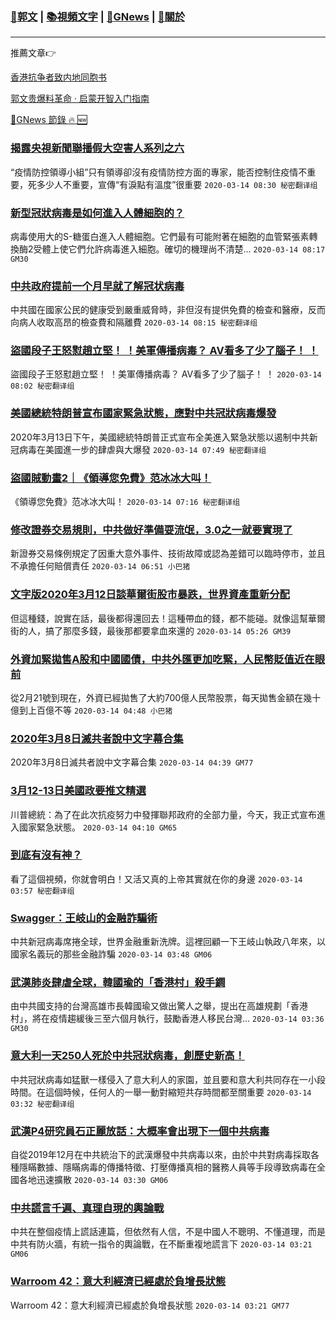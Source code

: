 ###  [:eagle:郭文](https://github.com/ourhimalayas/txt) | [:books:視頻文字](https://github.com/ourhimalayas/txt/blob/master/content/README.md) | [:newspaper:GNews](https://github.com/ourhimalayas/txt/blob/master/content/gnews/README.md) | [:pray:關於](https://github.com/ourhimalayas/home/tree/master/about)
---

推薦文章:point_right:

[香港抗争者致内地同胞书](https://github.com/ourhimalayas/news/blob/master/2019/08/a_letter_from_the_hong_kong_people.md)

[郭文贵爆料革命 · 启蒙开智入门指南](https://github.com/ourhimalayas/txt/issues/1)

[:newspaper:GNews 節錄 :fire: :new:](https://github.com/ourhimalayas/txt/blob/master/content/gnews/README.md) 



### [揭露央視新聞聯播假大空害人系列之六](/content/gnews/1/README.md)

“疫情防控領導小組”只有領導卻沒有疫情防控方面的專家，能否控制住疫情不重要，死多少人不重要，宣傳“有淚點有溫度”很重要  `2020-03-14 08:30 秘密翻译组`

### [新型冠狀病毒是如何進入人體細胞的？](/content/gnews/2/README.md)

病毒使用大的S-糖蛋白進入人體細胞。它們最有可能附著在細胞的血管緊張素轉換酶2受體上使它們允許病毒進入細胞。確切的機理尚不清楚...  `2020-03-14 08:17 GM30`

### [中共政府提前一个月早就了解冠状病毒](/content/gnews/3/README.md)

中共國在國家公民的健康受到嚴重威脅時，非但沒有提供免費的檢查和醫療，反而向病人收取高昂的檢查費和隔離費  `2020-03-14 08:15 秘密翻译组`

### [盜國段子王怒懟趙立堅！ ！美軍傳播病毒？ AV看多了少了腦子！ ！](/content/gnews/4/README.md)

盜國段子王怒懟趙立堅！ ！美軍傳播病毒？ AV看多了少了腦子！ ！  `2020-03-14 08:02 秘密翻译组`

### [美國總統特朗普宣布國家緊急狀態，應對中共冠狀病毒爆發](/content/gnews/5/README.md)

2020年3月13日下午，美國總統特朗普正式宣布全美進入緊急狀態以遏制中共新冠病毒在美國進一步的肆虐與大爆發  `2020-03-14 07:49 秘密翻译组`

### [盜國賊動畫2｜《領導您免費》范冰冰大叫！](/content/gnews/6/README.md)

《領導您免費》范冰冰大叫！  `2020-03-14 07:16 秘密翻译组`

### [修改證券交易規則，中共做好準備耍流氓，3.0之一就要實現了](/content/gnews/7/README.md)

新證券交易條例規定了因重大意外事件、技術故障或認為差錯可以臨時停市，並且不承擔任何賠償責任  `2020-03-14 06:51 小巴猪`

### [文字版2020年3月12日談華爾街股市暴跌，世界資產重新分配](/content/gnews/8/README.md)

但這種錢，說實在話，最後都得還回去！這種帶血的錢，都不能碰。就像這幫華爾街的人，搞了那麼多錢，最後那都要拿血來還的  `2020-03-14 05:26 GM39`

### [外資加緊拋售A股和中國國債，中共外匯更加吃緊，人民幣貶值近在眼前](/content/gnews/9/README.md)

從2月21號到現在，外資已經拋售了大約700億人民幣股票，每天拋售金額在幾十億到上百億不等  `2020-03-14 04:48 小巴猪`

### [2020年3月8日滅共者說中文字幕合集](/content/gnews/10/README.md)

2020年3月8日滅共者說中文字幕合集  `2020-03-14 04:39 GM77`

### [3月12-13日美國政要推文精選](/content/gnews/11/README.md)

川普總統：為了在此次抗疫努力中發揮聯邦政府的全部力量，今天，我正式宣布進入國家緊急狀態。  `2020-03-14 04:10 GM65`

### [到底有沒有神？](/content/gnews/12/README.md)

看了這個視頻，你就會明白！又活又真的上帝其實就在你的身邊  `2020-03-14 03:57 秘密翻译组`

### [Swagger：王岐山的金融詐騙術](/content/gnews/13/README.md)

中共新冠病毒席捲全球，世界金融重新洗牌。這裡回顧一下王岐山執政八年來，以國家名義玩的那些金融詐騙  `2020-03-14 03:48 GM06`

### [武漢肺炎肆虐全球，韓國瑜的「香港村」殺手鐧](/content/gnews/14/README.md)

由中共國支持的台灣高雄市長韓國瑜又做出驚人之舉，提出在高雄規劃「香港村」，將在疫情趨緩後三至六個月執行，鼓勵香港人移民台灣...  `2020-03-14 03:36 GM30`

### [意大利一天250人死於中共冠狀病毒，創歷史新高！](/content/gnews/15/README.md)

中共冠狀病毒如猛獸一樣侵入了意大利人的家園，並且要和意大利共同存在一小段時間。在這個時候，任何人的一舉一動對縮短共存時間都至關重要  `2020-03-14 03:32 秘密翻译组`

### [武漢P4研究員石正麗放話：大概率會出現下一個中共病毒](/content/gnews/16/README.md)

自從2019年12月在中共統治下的武漢爆發中共病毒以來，由於中共對病毒採取各種隱瞞數據、隱瞞病毒的傳播特徵、打壓傳播真相的醫務人員等手段導致病毒在全國各地迅速擴散  `2020-03-14 03:30 GM06`

### [中共謊言千遍、真理自現的輿論戰](/content/gnews/17/README.md)

中共在整個疫情上謊話連篇，但依然有人信，不是中國人不聰明、不懂道理，而是中共有防火牆，有統一指令的輿論戰，在不斷重複地謊言下  `2020-03-14 03:21 GM06`

### [Warroom 42：意大利經濟已經處於負增長狀態](/content/gnews/18/README.md)

Warroom 42：意大利經濟已經處於負增長狀態  `2020-03-14 03:21 GM77`

